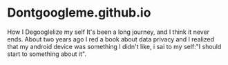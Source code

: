 # Dontgoogleme.github.io
How I Degooglelize my self
It's been a long journey, and I think it never ends. About two years ago I red a book about data privacy and I realized that my android device was something I didn't like, i sai to my self:"I should start to something about it". 
